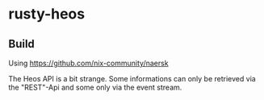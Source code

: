 # rusty-heos

## Build

Using https://github.com/nix-community/naersk

The Heos API is a bit strange. Some informations can only be retrieved via the "REST"-Api and some only via the event stream.
